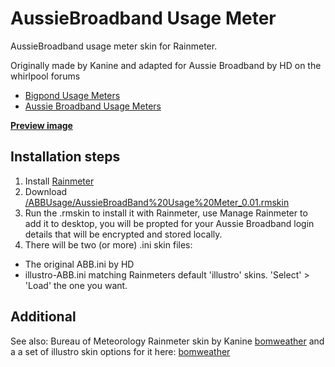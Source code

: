 # AussieBroadband Usage Meter
AussieBroadband usage meter skin for Rainmeter.

Originally made by Kanine and adapted for Aussie Broadband by HD on the whirlpool forums
 - [Bigpond Usage Meters](https://forums.whirlpool.net.au/forum-replies.cfm?t=1942079&p=9#r170)
 - [Aussie Broadband Usage Meters](https://forums.whirlpool.net.au/forum-replies.cfm?t=2679153&r=55439756#r55439756)

**[Preview image](ABBUsage/rainmeter-illustro-abbskin.jpg)**

## Installation steps
1) Install [Rainmeter](https://www.rainmeter.net/)
2) Download [/ABBUsage/AussieBroadBand%20Usage%20Meter_0.01.rmskin](ABBUsage/AussieBroadBand%20Usage%20Meter_0.01.rmskin)
3) Run the .rmskin to install it with Rainmeter, use Manage Rainmeter to add it to desktop, you will be propted for your Aussie Broadband login details that will be encrypted and stored locally.
4) There will be two (or more) .ini skin files:
 - The original ABB.ini by HD
 - illustro-ABB.ini matching Rainmeters default 'illustro' skins.
'Select' > 'Load' the one you want.

## Additional
See also: Bureau of Meteorology Rainmeter skin by Kanine [bomweather](https://github.com/kanine/bomWeather)
and a a set of illustro skin options for it here: [bomweather](https://github.com/jaydenmorris1/bomWeather)
